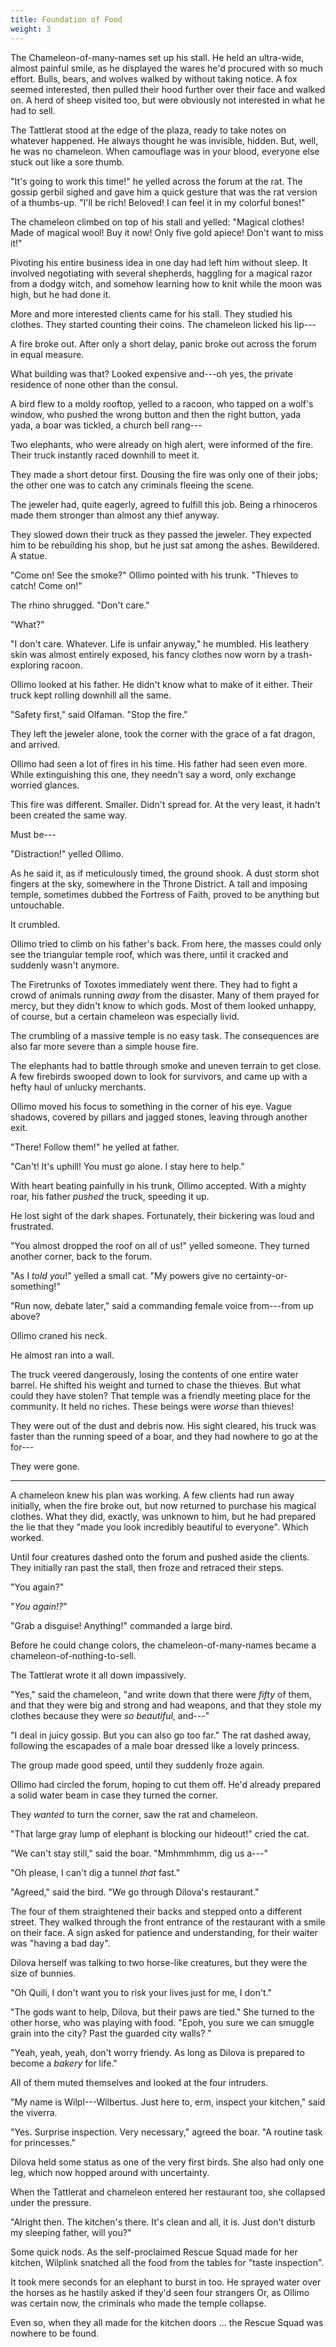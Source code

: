 ```yaml
---
title: Foundation of Food
weight: 3
---
```

The Chameleon-of-many-names set up his stall. He held an ultra-wide, almost painful smile, as he displayed the wares he'd procured with so much effort. Bulls, bears, and wolves walked by without taking notice. A fox seemed interested, then pulled their hood further over their face and walked on. A herd of sheep visited too, but were obviously not interested in what he had to sell.

The Tattlerat stood at the edge of the plaza, ready to take notes on whatever happened. He always thought he was invisible, hidden. But, well, he was no chameleon. When camouflage was in your blood, everyone else stuck out like a sore thumb.

"It's going to work this time!" he yelled across the forum at the rat. The gossip gerbil sighed and gave him a quick gesture that was the rat version of a thumbs-up. "I'll be rich! Beloved! I can feel it in my colorful bones!"

The chameleon climbed on top of his stall and yelled: "Magical clothes! Made of magical wool! Buy it now! Only five gold apiece! Don't want to miss it!"

Pivoting his entire business idea in one day had left him without sleep. It involved negotiating with several shepherds, haggling for a magical razor from a dodgy witch, and somehow learning how to knit while the moon was high, but he had done it.

More and more interested clients came for his stall. They studied his clothes. They started counting their coins. The chameleon licked his lip---

A fire broke out. After only a short delay, panic broke out across the forum in equal measure.

What building was that? Looked expensive and---oh yes, the private residence of none other than the consul.

A bird flew to a moldy rooftop, yelled to a racoon, who tapped on a wolf's window, who pushed the wrong button and then the right button, yada yada, a boar was tickled, a church bell rang---

Two elephants, who were already on high alert, were informed of the fire. Their truck instantly raced downhill to meet it.

They made a short detour first. Dousing the fire was only one of their jobs; the other one was to catch any criminals fleeing the scene.

The jeweler had, quite eagerly, agreed to fulfill this job. Being a rhinoceros made them stronger than almost any thief anyway.

They slowed down their truck as they passed the jeweler. They expected him to be rebuilding his shop, but he just sat among the ashes. Bewildered. A statue.

"Come on! See the smoke?" Ollimo pointed with his trunk. "Thieves to catch! Come on!"

The rhino shrugged. "Don't care."

"What?"

"I don't care. Whatever. Life is unfair anyway," he mumbled. His leathery skin was almost entirely exposed, his fancy clothes now worn by a trash-exploring racoon.

Ollimo looked at his father. He didn't know what to make of it either. Their truck kept rolling downhill all the same. 

"Safety first," said Olfaman. "Stop the fire."

They left the jeweler alone, took the corner with the grace of a fat dragon, and arrived.

Ollimo had seen a lot of fires in his time. His father had seen even more. While extinguishing this one, they needn't say a word, only exchange worried glances.

This fire was different. Smaller. Didn't spread for. At the very least, it hadn't been created the same way.

Must be---

"Distraction!" yelled Ollimo.

As he said it, as if meticulously timed, the ground shook. A dust storm shot fingers at the sky, somewhere in the Throne District. A tall and imposing temple, sometimes dubbed the Fortress of Faith, proved to be anything but untouchable.

It crumbled.

Ollimo tried to climb on his father's back. From here, the masses could only see the triangular temple roof, which was there, until it cracked and suddenly wasn't anymore.

The Firetrunks of Toxotes immediately went there. They had to fight a crowd of animals running _away_ from the disaster. Many of them prayed for mercy, but they didn't know to which gods. Most of them looked unhappy, of course, but a certain chameleon was especially livid.

The crumbling of a massive temple is no easy task. The consequences are also far more severe than a simple house fire.

The elephants had to battle through smoke and uneven terrain to get close. A few firebirds swooped down to look for survivors, and came up with a hefty haul of unlucky merchants.

Ollimo moved his focus to something in the corner of his eye. Vague shadows, covered by pillars and jagged stones, leaving through another exit.

"There! Follow them!" he yelled at father.

"Can't! It's uphill! You must go alone. I stay here to help."

With heart beating painfully in his trunk, Ollimo accepted. With a mighty roar, his father _pushed_ the truck, speeding it up.

He lost sight of the dark shapes. Fortunately, their bickering was loud and frustrated.

"You almost dropped the roof on all of us!" yelled someone. They turned another corner, back to the forum.

"As I _told you_!" yelled a small cat. "My powers give no certainty-or-something!"

"Run now, debate later," said a commanding female voice from---from up above?

Ollimo craned his neck.

He almost ran into a wall.

The truck veered dangerously, losing the contents of one entire water barrel. He shifted his weight and turned to chase the thieves. But what could they have stolen? That temple was a friendly meeting place for the community. It held no riches. These beings were _worse_ than thieves!

They were out of the dust and debris now. His sight cleared, his truck was faster than the running speed of a boar, and they had nowhere to go at the for---

They were gone.

___

A chameleon knew his plan was working. A few clients had run away initially, when the fire broke out, but now returned to purchase his magical clothes. What they did, exactly, was unknown to him, but he had prepared the lie that they "made you look incredibly beautiful to everyone". Which worked.

Until four creatures dashed onto the forum and pushed aside the clients. They initially ran past the stall, then froze and retraced their steps.

"You again?"

"_You again!?_"

"Grab a disguise! Anything!" commanded a large bird.

Before he could change colors, the chameleon-of-many-names became a chameleon-of-nothing-to-sell.

The Tattlerat wrote it all down impassively.

"Yes," said the chameleon, "and write down that there were _fifty_ of them, and that they were big and strong and had weapons, and that they stole my clothes because they were _so beautiful_, and---"

"I deal in juicy gossip. But you can also go too far." The rat dashed away, following the escapades of a male boar dressed like a lovely princess.

The group made good speed, until they suddenly froze again.

Ollimo had circled the forum, hoping to cut them off. He'd already prepared a solid water beam in case they turned the corner.

They _wanted_ to turn the corner, saw the rat and chameleon.

"That large gray lump of elephant is blocking our hideout!" cried the cat.

"We can't stay still," said the boar. "Mmhmmhmm, dig us a---"

"Oh please, I can't dig a tunnel _that_ fast."

"Agreed," said the bird. "We go through Dilova's restaurant."

The four of them straightened their backs and stepped onto a different street. They walked through the front entrance of the restaurant with a smile on their face. A sign asked for patience and understanding, for their waiter was "having a bad day".

Dilova herself was talking to two horse-like creatures, but they were the size of bunnies.

"Oh Quili, I don't want you to risk your lives just for me, I don't."

"The gods want to help, Dilova, but their paws are tied." She turned to the other horse, who was playing with food. "Epoh, you sure we can smuggle grain into the city? Past the guarded city walls? "

"Yeah, yeah, yeah, don't worry friendy. As long as Dilova is prepared to become a _bakery_ for life."

All of them muted themselves and looked at the four intruders.

"My name is Wilpl---Wilbertus. Just here to, erm, inspect your kitchen," said the viverra.

"Yes. Surprise inspection. Very necessary," agreed the boar. "A routine task for princesses."

Dilova held some status as one of the very first birds. She also had only one leg, which now hopped around with uncertainty.

When the Tattlerat and chameleon entered her restaurant too, she collapsed under the pressure.

"Alright then. The kitchen's there. It's clean and all, it is. Just don't disturb my sleeping father, will you?"

Some quick nods. As the self-proclaimed Rescue Squad made for her kitchen, Wilplink snatched all the food from the tables for "taste inspection".

It took mere seconds for an elephant to burst in too. He sprayed water over the horses as he hastily asked if they'd seen four strangers Or, as Ollimo was certain now, the criminals who made the temple collapse.

Even so, when they all made for the kitchen doors ... the Rescue Squad was nowhere to be found.